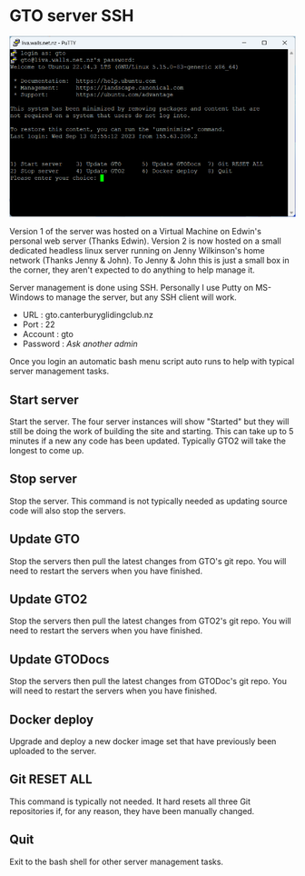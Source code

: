# GTO server SSH 

![GTO Server SSH](./assets/images/server_ssh.png)

Version 1 of the server was hosted on a Virtual Machine on Edwin's personal web server (Thanks Edwin).  Version 2 is now hosted on a small dedicated headless linux server running on Jenny Wilkinson's home network (Thanks Jenny & John).  To Jenny & John this is just a small box in the corner, they aren't expected to do anything to help manage it. 

Server management is done using SSH.  Personally I use Putty on MS-Windows to manage the server, but any SSH client will work.

* URL : gto.canterburyglidingclub.nz
* Port : 22
* Account : gto
* Password : *Ask another admin*

Once you login an automatic bash menu script auto runs to help with typical server management tasks.


## Start server

Start the server.  The four server instances will show "Started" but they will still be doing the work of building the site and starting.  This can take up to 5 minutes if a new any code has been updated.  Typically GTO2 will take the longest to come up.

## Stop server

Stop the server.  This command is not typically needed as updating source code will also stop the servers.

## Update GTO

Stop the servers then pull the latest changes from GTO's git repo.  You will need to restart the servers when you have finished.

## Update GTO2

Stop the servers then pull the latest changes from GTO2's git repo.  You will need to restart the servers when you have finished.

## Update GTODocs

Stop the servers then pull the latest changes from GTODoc's git repo.  You will need to restart the servers when you have finished.

## Docker deploy

Upgrade and deploy a new docker image set that have previously been uploaded to the server.

## Git RESET ALL

This command is typically not needed.   It hard resets all three Git repositories if, for any reason, they have been manually changed.

## Quit

Exit to the bash shell for other server management tasks.

